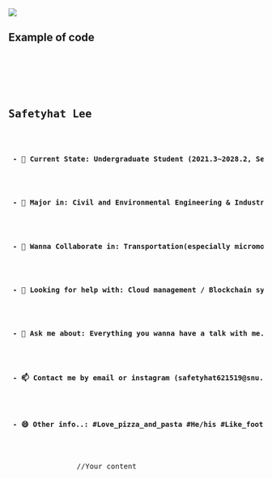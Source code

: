 <!DOCTYPE html>
<html lang="en">
<head>
  <meta charset="UTF-8">
  
  <title>Document</title>
</head>
<body>
  <img src="https://capsule-render.vercel.app/api?type=rounded&color=timeGradient&text=🚅%20SafeCap's%20Git%20Laboratory%20🚀&fontSize=40&animation=twinkling&fontAlignY=50&fontAlign=50&desc=Welcome%20to%20the%20World%20of%20Safetyhat%20Lee&fontAlignY=150&height=180">
    <h2>Example of code</h2>
    <pre>
        <div class="container">
            <div class="block two first">
                <h2>Safetyhat Lee</h2>
                <h4> - 🔭 Current State: Undergraduate Student (2021.3~2028.2, Seoul National University) </h4>
                <h4> - 🌱 Major in: Civil and Environmental Engineering & Industrial Engineering[Second major] </h4>
                <h4> - 👯 Wanna Collaborate in: Transportation(especially micromobility and urban railway) / Social Network Service planning / Urban System and its User Experience </h4>
                <h4> - 🤔 Looking for help with: Cloud management / Blockchain system construction / Website design </h4>
                <h4> - 💬 Ask me about: Everything you wanna have a talk with me..! But loves to talk about urban system, technology and user experience </h4>
                <h4> - 📫 Contact me by email or instagram (safetyhat621519@snu.ac.kr / @min_for_musika) </h4>
                <h4> - 😄 Other info..: #Love_pizza_and_pasta #He/his #Like_football_n_lol #Usually_wears_jean </h4>
                <div class="wrap">
                //Your content
            </div>
        </div>
    </pre>
</body>
</html>




